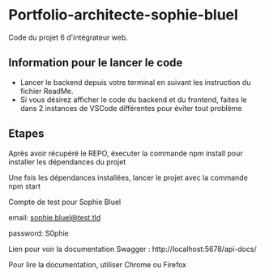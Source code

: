 # Portfolio-architecte-sophie-bluel

Code du projet 6 d'intégrateur web.

## Information pour le lancer le code

 - Lancer le backend depuis votre terminal en suivant les instruction du fichier ReadMe.
 - Si vous désirez afficher le code du backend et du frontend, faites le dans 2 instances de VSCode différentes pour éviter tout problème

## Etapes

Après avoir récupéré le REPO, éxecuter la commande npm install pour installer les dépendances du projet

Une fois les dépendances installées, lancer le projet avec la commande npm start

Compte de test pour Sophie Bluel

email: sophie.bluel@test.tld

password: S0phie 

Lien pour voir la documentation Swagger : http://localhost:5678/api-docs/

Pour lire la documentation, utiliser Chrome ou Firefox
